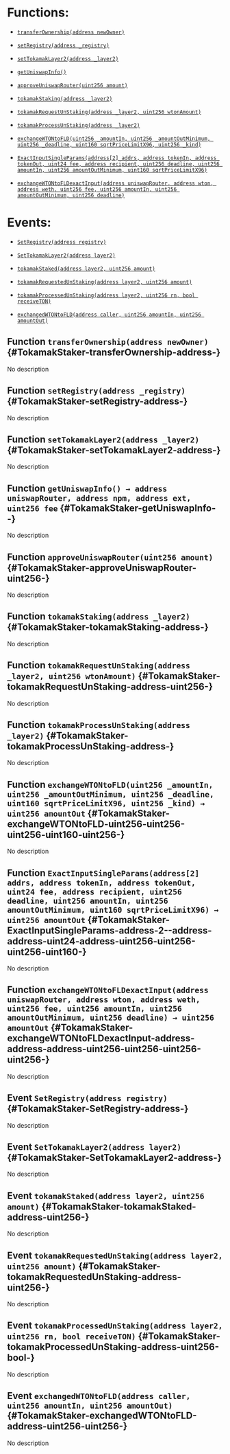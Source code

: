 # Functions:

- [`transferOwnership(address newOwner)`](#TokamakStaker-transferOwnership-address-)

- [`setRegistry(address _registry)`](#TokamakStaker-setRegistry-address-)

- [`setTokamakLayer2(address _layer2)`](#TokamakStaker-setTokamakLayer2-address-)

- [`getUniswapInfo()`](#TokamakStaker-getUniswapInfo--)

- [`approveUniswapRouter(uint256 amount)`](#TokamakStaker-approveUniswapRouter-uint256-)

- [`tokamakStaking(address _layer2)`](#TokamakStaker-tokamakStaking-address-)

- [`tokamakRequestUnStaking(address _layer2, uint256 wtonAmount)`](#TokamakStaker-tokamakRequestUnStaking-address-uint256-)

- [`tokamakProcessUnStaking(address _layer2)`](#TokamakStaker-tokamakProcessUnStaking-address-)

- [`exchangeWTONtoFLD(uint256 _amountIn, uint256 _amountOutMinimum, uint256 _deadline, uint160 sqrtPriceLimitX96, uint256 _kind)`](#TokamakStaker-exchangeWTONtoFLD-uint256-uint256-uint256-uint160-uint256-)

- [`ExactInputSingleParams(address[2] addrs, address tokenIn, address tokenOut, uint24 fee, address recipient, uint256 deadline, uint256 amountIn, uint256 amountOutMinimum, uint160 sqrtPriceLimitX96)`](#TokamakStaker-ExactInputSingleParams-address-2--address-address-uint24-address-uint256-uint256-uint256-uint160-)

- [`exchangeWTONtoFLDexactInput(address uniswapRouter, address wton, address weth, uint256 fee, uint256 amountIn, uint256 amountOutMinimum, uint256 deadline)`](#TokamakStaker-exchangeWTONtoFLDexactInput-address-address-address-uint256-uint256-uint256-uint256-)

# Events:

- [`SetRegistry(address registry)`](#TokamakStaker-SetRegistry-address-)

- [`SetTokamakLayer2(address layer2)`](#TokamakStaker-SetTokamakLayer2-address-)

- [`tokamakStaked(address layer2, uint256 amount)`](#TokamakStaker-tokamakStaked-address-uint256-)

- [`tokamakRequestedUnStaking(address layer2, uint256 amount)`](#TokamakStaker-tokamakRequestedUnStaking-address-uint256-)

- [`tokamakProcessedUnStaking(address layer2, uint256 rn, bool receiveTON)`](#TokamakStaker-tokamakProcessedUnStaking-address-uint256-bool-)

- [`exchangedWTONtoFLD(address caller, uint256 amountIn, uint256 amountOut)`](#TokamakStaker-exchangedWTONtoFLD-address-uint256-uint256-)

## Function `transferOwnership(address newOwner)` {#TokamakStaker-transferOwnership-address-}

No description

## Function `setRegistry(address _registry)` {#TokamakStaker-setRegistry-address-}

No description

## Function `setTokamakLayer2(address _layer2)` {#TokamakStaker-setTokamakLayer2-address-}

No description

## Function `getUniswapInfo() → address uniswapRouter, address npm, address ext, uint256 fee` {#TokamakStaker-getUniswapInfo--}

No description

## Function `approveUniswapRouter(uint256 amount)` {#TokamakStaker-approveUniswapRouter-uint256-}

No description

## Function `tokamakStaking(address _layer2)` {#TokamakStaker-tokamakStaking-address-}

No description

## Function `tokamakRequestUnStaking(address _layer2, uint256 wtonAmount)` {#TokamakStaker-tokamakRequestUnStaking-address-uint256-}

No description

## Function `tokamakProcessUnStaking(address _layer2)` {#TokamakStaker-tokamakProcessUnStaking-address-}

No description

## Function `exchangeWTONtoFLD(uint256 _amountIn, uint256 _amountOutMinimum, uint256 _deadline, uint160 sqrtPriceLimitX96, uint256 _kind) → uint256 amountOut` {#TokamakStaker-exchangeWTONtoFLD-uint256-uint256-uint256-uint160-uint256-}

No description

## Function `ExactInputSingleParams(address[2] addrs, address tokenIn, address tokenOut, uint24 fee, address recipient, uint256 deadline, uint256 amountIn, uint256 amountOutMinimum, uint160 sqrtPriceLimitX96) → uint256 amountOut` {#TokamakStaker-ExactInputSingleParams-address-2--address-address-uint24-address-uint256-uint256-uint256-uint160-}

No description

## Function `exchangeWTONtoFLDexactInput(address uniswapRouter, address wton, address weth, uint256 fee, uint256 amountIn, uint256 amountOutMinimum, uint256 deadline) → uint256 amountOut` {#TokamakStaker-exchangeWTONtoFLDexactInput-address-address-address-uint256-uint256-uint256-uint256-}

No description

## Event `SetRegistry(address registry)` {#TokamakStaker-SetRegistry-address-}

No description

## Event `SetTokamakLayer2(address layer2)` {#TokamakStaker-SetTokamakLayer2-address-}

No description

## Event `tokamakStaked(address layer2, uint256 amount)` {#TokamakStaker-tokamakStaked-address-uint256-}

No description

## Event `tokamakRequestedUnStaking(address layer2, uint256 amount)` {#TokamakStaker-tokamakRequestedUnStaking-address-uint256-}

No description

## Event `tokamakProcessedUnStaking(address layer2, uint256 rn, bool receiveTON)` {#TokamakStaker-tokamakProcessedUnStaking-address-uint256-bool-}

No description

## Event `exchangedWTONtoFLD(address caller, uint256 amountIn, uint256 amountOut)` {#TokamakStaker-exchangedWTONtoFLD-address-uint256-uint256-}

No description
